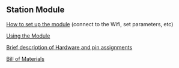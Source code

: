 ## Station Module

[How to set up the module](Setup.md) (connect to the Wifi, set parameters, etc)

[Using the Module](use.md)

[Brief description of Hardware and pin assignments](pin.md)

[Bill of Materials](bom.md)
